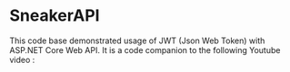 # SneakerAPI


This code base demonstrated usage of JWT (Json Web Token) with ASP.NET Core Web API.
It is a code companion to the following Youtube video :  
